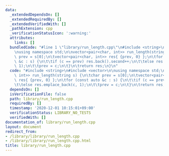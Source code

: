 ```yaml
---
data:
  _extendedDependsOn: []
  _extendedRequiredBy: []
  _extendedVerifiedWith: []
  _pathExtension: cpp
  _verificationStatusIcon: ':warning:'
  attributes:
    links: []
  bundledCode: "#line 1 \"library/run_length.cpp\"\n#include <string>\n#include <vector>\n\
    \nusing namespace std;\n\nvector<pair<char, int>> run_length(string s) {\n\tchar\
    \ prev = s[0];\n\tvector<pair<char, int>> res{ {prev, 0} };\n\tfor (const auto\
    \ &c : s) {\n\t\tif (c == prev) res.back().second++;\n\t\telse res.emplace_back(c,\
    \ 1);\n\t\tprev = c;\n\t}\n\treturn res;\n}\n"
  code: "#include <string>\n#include <vector>\n\nusing namespace std;\n\nvector<pair<char,\
    \ int>> run_length(string s) {\n\tchar prev = s[0];\n\tvector<pair<char, int>>\
    \ res{ {prev, 0} };\n\tfor (const auto &c : s) {\n\t\tif (c == prev) res.back().second++;\n\
    \t\telse res.emplace_back(c, 1);\n\t\tprev = c;\n\t}\n\treturn res;\n}\n"
  dependsOn: []
  isVerificationFile: false
  path: library/run_length.cpp
  requiredBy: []
  timestamp: '2020-12-01 10:15:01+09:00'
  verificationStatus: LIBRARY_NO_TESTS
  verifiedWith: []
documentation_of: library/run_length.cpp
layout: document
redirect_from:
- /library/library/run_length.cpp
- /library/library/run_length.cpp.html
title: library/run_length.cpp
---
```

